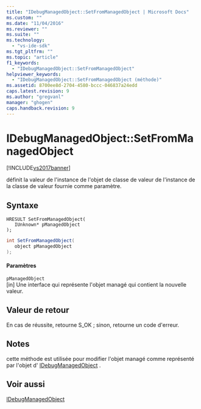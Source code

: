 ```yaml
---
title: "IDebugManagedObject::SetFromManagedObject | Microsoft Docs"
ms.custom: ""
ms.date: "11/04/2016"
ms.reviewer: ""
ms.suite: ""
ms.technology: 
  - "vs-ide-sdk"
ms.tgt_pltfrm: ""
ms.topic: "article"
f1_keywords: 
  - "IDebugManagedObject::SetFromManagedObject"
helpviewer_keywords: 
  - "IDebugManagedObject::SetFromManagedObject (méthode)"
ms.assetid: 8700ee8d-2704-4580-bccc-046837a24edd
caps.latest.revision: 9
ms.author: "gregvanl"
manager: "ghogen"
caps.handback.revision: 9
---
```

# IDebugManagedObject::SetFromManagedObject
[!INCLUDE[vs2017banner](../../../code-quality/includes/vs2017banner.md)]

définit la valeur de l'instance de l'objet de classe de valeur de l'instance de la classe de valeur fournie comme paramètre.  
  
## Syntaxe  
  
```cpp#  
HRESULT SetFromManagedObject(   
   IUnknown* pManagedObject  
);  
```  
  
```c#  
int SetFromManagedObject(  
   object pManagedObject  
);  
```  
  
#### Paramètres  
 `pManagedObject`  
 \[in\]  Une interface qui représente l'objet managé qui contient la nouvelle valeur.  
  
## Valeur de retour  
 En cas de réussite, retourne S\_OK ; sinon, retourne un code d'erreur.  
  
## Notes  
 cette méthode est utilisée pour modifier l'objet managé comme représenté par l'objet d' [IDebugManagedObject](../../../extensibility/debugger/reference/idebugmanagedobject.md) .  
  
## Voir aussi  
 [IDebugManagedObject](../../../extensibility/debugger/reference/idebugmanagedobject.md)